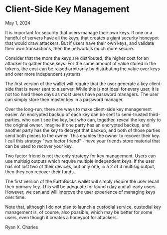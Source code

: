 # Client-Side Key Management

May 1, 2024

It is important for security that users manage their own keys. If one or a
handful of servers have all the keys, that creates a giant security honeypot
that would draw attackers. But if users have their own keys, and validate their
own transactions, then the network is much more secure.

Consider that the more the keys are distributed, the higher cost for an attacker
to gather those keys. For the same amount of value stored in the tokens, the
cost can be raised arbitrarily by distributing the value over keys and over more
independent systems.

The first version of the wallet will require that the user generate a key
client-side that is never sent to a server. While this is not ideal for every
user, it is not too hard these days as most users have password managers. The
user can simply store their master key in a password manager.

Over the long-run, there are ways to make client-side key management easier. An
encrypted backup of each key can be sent to semi-trusted third-parties, who
can't see the key, but who can, together, reveal the key only to the original
owner. Imagine if one party has an encrypted backup, and another party has the
key to decrypt that backup, and both of those parties send both pieces to the
owner. This enables the owner to recover their key. I call this strategy "two
factor friend" - have your friends store material that can be used to recover
your key.

Two factor friend is not the only strategy for key management. Users can use
multisig outputs which require multiple independent keys. If the user has not
lost two of their devices, but only one, in a 2 of 3 multisig output, then they
can recover their funds.

The first version of the EarthBucks wallet will simply require the user recall
their primary key. This will be adequate for launch day and all early users.
However, we can and will improve the user experience of managing keys over time.

Note that, although I do not plan to launch a custodial service, custodial key
management is, of course, also possible, which may be better for some users,
even though it creates a honeypot for attackers.

Ryan X. Charles